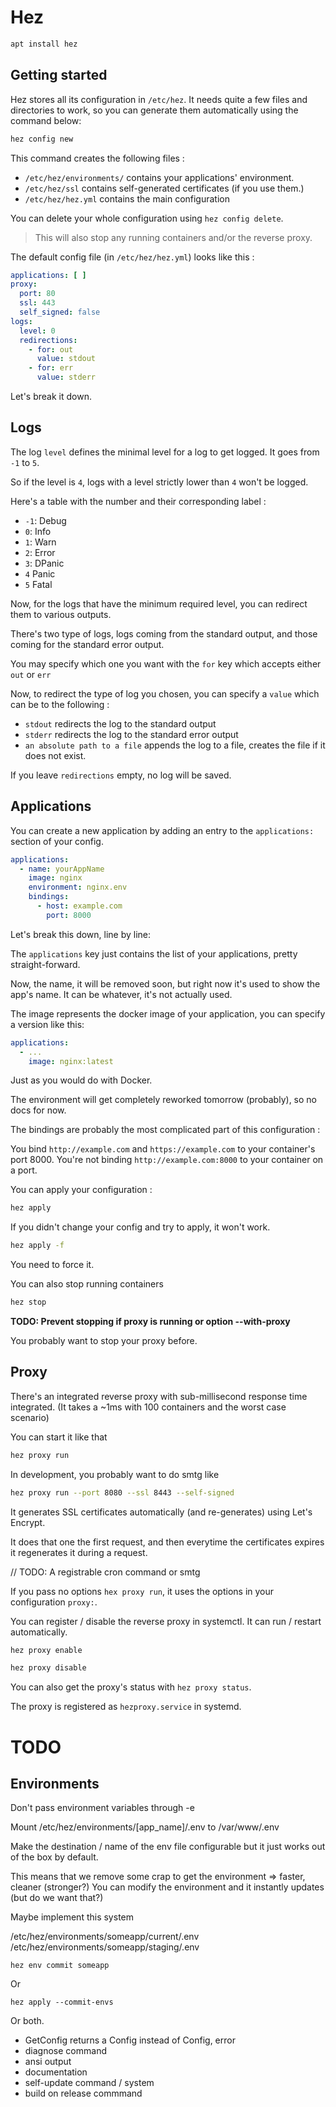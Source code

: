 # Hez

```bash
apt install hez
```

## Getting started

Hez stores all its configuration in `/etc/hez`. It needs quite a few files and directories to work, so you can generate
them automatically using the command below:

```bash
hez config new
```

This command creates the following files :

* `/etc/hez/environments/` contains your applications' environment.
* `/etc/hez/ssl` contains self-generated certificates (if you use them.)
* `/etc/hez/hez.yml` contains the main configuration

You can delete your whole configuration using `hez config delete`.

> This will also stop any running containers and/or the reverse proxy.

The default config file (in `/etc/hez/hez.yml`) looks like this :

````yaml
applications: [ ]
proxy:
  port: 80
  ssl: 443
  self_signed: false
logs:
  level: 0
  redirections:
    - for: out
      value: stdout
    - for: err
      value: stderr
````

Let's break it down.

## Logs

The log `level` defines the minimal level for a log to get logged. It goes from `-1` to `5`.

So if the level is `4`, logs with a level strictly lower than `4` won't be logged.

Here's a table with the number and their corresponding label :

* `-1`: Debug
* `0`: Info
* `1`: Warn
* `2`: Error
* `3`: DPanic
* `4` Panic
* `5` Fatal

Now, for the logs that have the minimum required level, you can redirect them to various outputs.

There's two type of logs, logs coming from the standard output, and those coming for the standard error output.

You may specify which one you want with the `for` key which accepts either `out` or `err`

Now, to redirect the type of log you chosen, you can specify a `value` which can be to the following :

* `stdout` redirects the log to the standard output
* `stderr` redirects the log to the standard error output
* `an absolute path to a file` appends the log to a file, creates the file if it does not exist.

If you leave `redirections` empty, no log will be saved.

## Applications

You can create a new application by adding an entry to the `applications:` section of your config.

```yaml
applications:
  - name: yourAppName
    image: nginx
    environment: nginx.env
    bindings:
      - host: example.com
        port: 8000
```

Let's break this down, line by line:

The `applications` key just contains the list of your applications, pretty straight-forward.

Now, the name, it will be removed soon, but right now it's used to show the app's name. It can be whatever, it's not
actually used.

The image represents the docker image of your application, you can specify a version like this:

```yaml
applications:
  - ...
    image: nginx:latest
```

Just as you would do with Docker.

The environment will get completely reworked tomorrow (probably), so no docs for now.

The bindings are probably the most complicated part of this configuration :

You bind `http://example.com` and `https://example.com` to your container's port 8000. You're not
binding `http://example.com:8000` to your container on a port.

You can apply your configuration :

```bash
hez apply
```

If you didn't change your config and try to apply, it won't work.

```bash
hez apply -f
```

You need to force it.

You can also stop running containers

```bash
hez stop
```

**TODO: Prevent stopping if proxy is running or option --with-proxy**

You probably want to stop your proxy before.

## Proxy

There's an integrated reverse proxy with sub-millisecond response time integrated. (It takes a ~1ms with 100 containers
and the worst case scenario)

You can start it like that

```bash
hez proxy run
```

In development, you probably want to do smtg like

```bash
hez proxy run --port 8080 --ssl 8443 --self-signed
```

It generates SSL certificates automatically (and re-generates) using Let's Encrypt.

It does that one the first request, and then everytime the certificates expires it regenerates it during a request.

// TODO: A registrable cron command or smtg

If you pass no options `hex proxy run`, it uses the options in your configuration `proxy:`.

You can register / disable the reverse proxy in systemctl. It can run / restart automatically.

```bash
hez proxy enable
```

```bash
hez proxy disable
```

You can also get the proxy's status with `hez proxy status`.

The proxy is registered as `hezproxy.service` in systemd.

# TODO

## Environments

Don't pass environment variables through -e

Mount /etc/hez/environments/[app_name]/.env to /var/www/.env

Make the destination / name of the env file configurable but it just works out of the box by default.

This means that we remove some crap to get the environment => faster, cleaner (stronger?)
You can modify the environment and it instantly updates (but do we want that?)

Maybe implement this system

/etc/hez/environments/someapp/current/.env /etc/hez/environments/someapp/staging/.env

`hez env commit someapp`

Or

`hez apply --commit-envs`

Or both.

* GetConfig returns a Config instead of Config, error
* diagnose command
* ansi output
* documentation
* self-update command / system
* build on release commmand